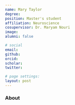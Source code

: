 ```yaml
---
name: Mary Taylor
degree: 
position: Master's student
affiliation: Neuroscience
cosupervisor: Dr. Maryam Nouri
image: 
alumni: false

# social
email: 
github: 
orcid: 
scholar: 
twitter:

# page settings:
layout: post
---
```


### About 

